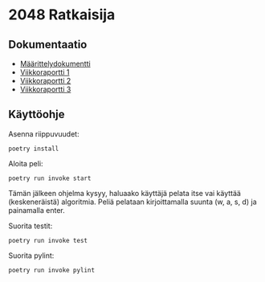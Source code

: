 # 2048 Ratkaisija

## Dokumentaatio
- [Määrittelydokumentti](https://github.com/skeltal2/tira-harjoitustyo/blob/main/Dokumentaatio/maarittelydokumentti.md)
- [Viikkoraportti 1](https://github.com/skeltal2/tira-harjoitustyo/blob/main/Dokumentaatio/viikkoraportti1.md)
- [Viikkoraportti 2](https://github.com/skeltal2/tira-harjoitustyo/blob/main/Dokumentaatio/viikkoraportti2.md)
- [Viikkoraportti 3](ttps://github.com/skeltal2/tira-harjoitustyo/blob/main/Dokumentaatio/viikkoraportti3.md)

## Käyttöohje
Asenna riippuvuudet:
```
poetry install
```
Aloita peli:
```
poetry run invoke start
```
Tämän jälkeen ohjelma kysyy, haluaako käyttäjä pelata itse vai käyttää (keskeneräistä) algoritmia. Peliä pelataan kirjoittamalla suunta (w, a, s, d) ja painamalla enter.

Suorita testit:
```
poetry run invoke test
```
Suorita pylint:
```
poetry run invoke pylint
```
